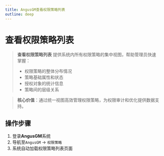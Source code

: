 ```yaml
---
title: AngusGM查看权限策略列表
outline: deep
---
```


# 查看权限策略列表

> **查看权限策略列表** 提供系统内所有权限策略的集中视图，帮助管理员快速掌握：
> - 权限策略的整体分布情况
> - 策略基础属性和状态
> - 授权对象的统计信息
> - 策略间的层级关系

> **核心价值**：通过统一视图高效管理权限策略，为权限审计和优化提供数据支持。

## 操作步骤

1. 登录**AngusGM**系统
2. 导航至`AngusGM` → `权限策略`
3. 系统自动加载权限策略列表页面
